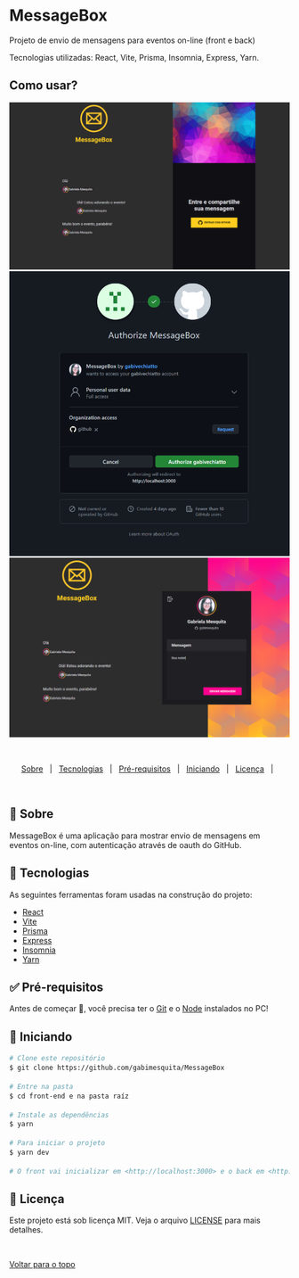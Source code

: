 # MessageBox

<p>Projeto de envio de mensagens para eventos on-line (front e back)</p>

<p>Tecnologias utilizadas: React, Vite, Prisma, Insomnia, Express, Yarn. </p>
 
## Como usar? ##
 
 <div align="center">
  <img src="messagebox1.png" alt="Message Box 1"/>
  <img src="messagebox2.png" alt="Message Box 2"/>
  <img src="messagebox3.png" alt="Message Box 3"/>
 </div>

  &#xa0;


</div>

<p align="center">
  <a href="#dart-sobre">Sobre</a> &#xa0; | &#xa0;   
  <a href="#rocket-tecnologias">Tecnologias</a> &#xa0; | &#xa0;
  <a href="#white_check_mark-pré-requesitos">Pré-requisitos</a> &#xa0; | &#xa0;
  <a href="#checkered_flag-começando">Iniciando</a> &#xa0; | &#xa0;
  <a href="#memo-licença">Licença</a> &#xa0; | &#xa0;
</p>

<br>

## :dart: Sobre ##

MessageBox é uma aplicação para mostrar envio de mensagens em eventos on-line, com autenticação através de oauth do GitHub.

## :rocket: Tecnologias ##

As seguintes ferramentas foram usadas na construção do projeto:

- [React](https://pt-br.reactjs.org/)
- [Vite](https://vitejs.dev/)
- [Prisma](https://www.prisma.io/)
- [Express](https://expressjs.com/pt-br/)
- [Insomnia](https://insomnia.rest/download)
- [Yarn](https://yarnpkg.com/)

## :white_check_mark: Pré-requisitos ##

Antes de começar :checkered_flag:, você precisa ter o [Git](https://git-scm.com) e o [Node](https://nodejs.org/en/) instalados no PC!

## :checkered_flag: Iniciando ##

```bash
# Clone este repositório
$ git clone https://github.com/gabimesquita/MessageBox

# Entre na pasta
$ cd front-end e na pasta raíz

# Instale as dependências
$ yarn

# Para iniciar o projeto
$ yarn dev

# O front vai inicializar em <http://localhost:3000> e o back em <http://localhost:4000>
```

## :memo: Licença ##

Este projeto está sob licença MIT. Veja o arquivo [LICENSE](license.md) para mais detalhes.



&#xa0;

<a href="#top">Voltar para o topo</a>


